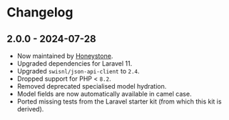 # Changelog

## 2.0.0 - 2024-07-28

- Now maintained by [Honeystone](https://github.com/honeystone).
- Upgraded dependencies for Laravel 11.
- Upgraded `swisnl/json-api-client` to `2.4`.
- Dropped support for PHP < `8.2`.
- Removed deprecated specialised model hydration.
- Model fields are now automatically available in camel case.
- Ported missing tests from the Laravel starter kit (from which this kit is derived).
